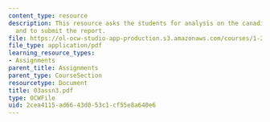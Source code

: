 ```yaml
---
content_type: resource
description: This resource asks the students for analysis on the canadian case study
  and to submit the report.
file: https://ol-ocw-studio-app-production.s3.amazonaws.com/courses/1-221j-transportation-systems-fall-2004/2cea4115ad6643d053c1cf55e8a640e6_03assn3.pdf
file_type: application/pdf
learning_resource_types:
- Assignments
parent_title: Assignments
parent_type: CourseSection
resourcetype: Document
title: 03assn3.pdf
type: OCWFile
uid: 2cea4115-ad66-43d0-53c1-cf55e8a640e6
---
```

